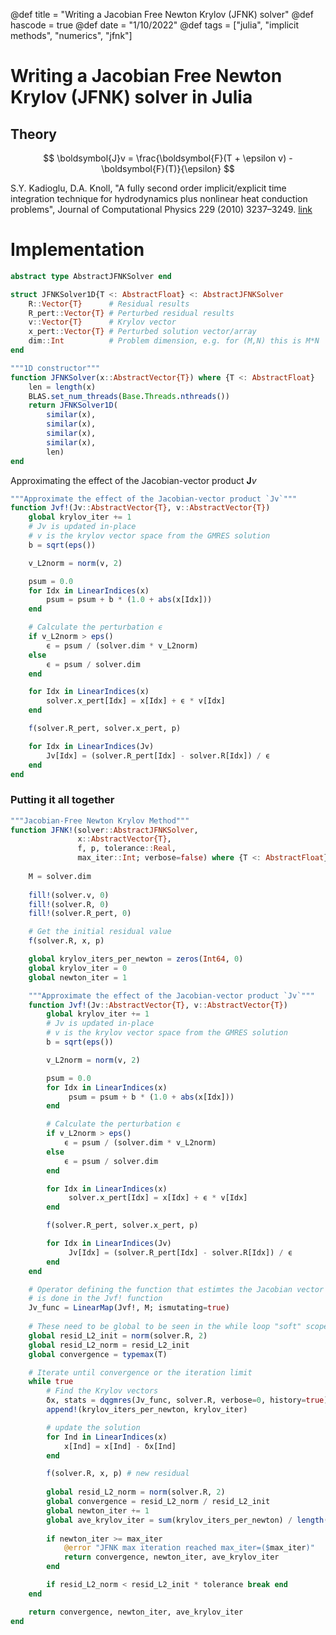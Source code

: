 @def title = "Writing a Jacobian Free Newton Krylov (JFNK) solver"
@def hascode = true
@def date = "1/10/2022"
@def tags = ["julia", "implicit methods", "numerics", "jfnk"]

# Writing a Jacobian Free Newton Krylov (JFNK) solver in Julia



## Theory

$$
\boldsymbol{J}v = \frac{\boldsymbol{F}(T + \epsilon v) - \boldsymbol{F}(T)}{\epsilon}
$$


S.Y. Kadioglu, D.A. Knoll, "A fully second order implicit/explicit time integration technique for hydrodynamics plus nonlinear heat conduction problems", Journal of Computational Physics 229 (2010) 3237–3249. [link](http://dx.doi.org/10.1016/j.jcp.2009.12.039)

# Implementation

```julia
abstract type AbstractJFNKSolver end

struct JFNKSolver1D{T <: AbstractFloat} <: AbstractJFNKSolver
    R::Vector{T}      # Residual results
    R_pert::Vector{T} # Perturbed residual results
    v::Vector{T}      # Krylov vector
    x_pert::Vector{T} # Perturbed solution vector/array
    dim::Int          # Problem dimension, e.g. for (M,N) this is M*N
end

"""1D constructor"""
function JFNKSolver(x::AbstractVector{T}) where {T <: AbstractFloat}
    len = length(x)
    BLAS.set_num_threads(Base.Threads.nthreads())
    return JFNKSolver1D(
        similar(x),
        similar(x),
        similar(x),
        similar(x),
        len)
end
```

Approximating the effect of the Jacobian-vector product $\boldsymbol{J}v$
```julia
"""Approximate the effect of the Jacobian-vector product `Jv`"""
function Jvf!(Jv::AbstractVector{T}, v::AbstractVector{T})
    global krylov_iter += 1
    # Jv is updated in-place
    # v is the krylov vector space from the GMRES solution
    b = sqrt(eps())

    v_L2norm = norm(v, 2)

    psum = 0.0
    for Idx in LinearIndices(x)
        psum = psum + b * (1.0 + abs(x[Idx]))
    end

    # Calculate the perturbation ϵ
    if v_L2norm > eps()
        ϵ = psum / (solver.dim * v_L2norm) 
    else
        ϵ = psum / solver.dim  
    end

    for Idx in LinearIndices(x)
        solver.x_pert[Idx] = x[Idx] + ϵ * v[Idx]
    end

    f(solver.R_pert, solver.x_pert, p)

    for Idx in LinearIndices(Jv)
        Jv[Idx] = (solver.R_pert[Idx] - solver.R[Idx]) / ϵ
    end
end
```

### Putting it all together


```julia
"""Jacobian-Free Newton Krylov Method"""
function JFNK!(solver::AbstractJFNKSolver, 
               x::AbstractVector{T}, 
               f, p, tolerance::Real, 
               max_iter::Int; verbose=false) where {T <: AbstractFloat}
    
    M = solver.dim
    
    fill!(solver.v, 0)
    fill!(solver.R, 0)
    fill!(solver.R_pert, 0)

    # Get the initial residual value
    f(solver.R, x, p)

    global krylov_iters_per_newton = zeros(Int64, 0)
    global krylov_iter = 0
    global newton_iter = 1

    """Approximate the effect of the Jacobian-vector product `Jv`"""
    function Jvf!(Jv::AbstractVector{T}, v::AbstractVector{T})
        global krylov_iter += 1
        # Jv is updated in-place
        # v is the krylov vector space from the GMRES solution
        b = sqrt(eps())

        v_L2norm = norm(v, 2)

        psum = 0.0
        for Idx in LinearIndices(x)
             psum = psum + b * (1.0 + abs(x[Idx]))
        end

        # Calculate the perturbation ϵ
        if v_L2norm > eps()
            ϵ = psum / (solver.dim * v_L2norm) 
        else
            ϵ = psum / solver.dim  
        end

        for Idx in LinearIndices(x)
             solver.x_pert[Idx] = x[Idx] + ϵ * v[Idx]
        end

        f(solver.R_pert, solver.x_pert, p)

        for Idx in LinearIndices(Jv)
             Jv[Idx] = (solver.R_pert[Idx] - solver.R[Idx]) / ϵ
        end
    end

    # Operator defining the function that estimtes the Jacobian vector product Jv, which
    # is done in the Jvf! function
    Jv_func = LinearMap(Jvf!, M; ismutating=true)
        
    # These need to be global to be seen in the while loop "soft" scope
    global resid_L2_init = norm(solver.R, 2)
    global resid_L2_norm = resid_L2_init
    global convergence = typemax(T)

    # Iterate until convergence or the iteration limit
    while true
        # Find the Krylov vectors
        δx, stats = dqgmres(Jv_func, solver.R, verbose=0, history=true)
        append!(krylov_iters_per_newton, krylov_iter)

        # update the solution
        for Ind in LinearIndices(x)
            x[Ind] = x[Ind] - δx[Ind]
        end

        f(solver.R, x, p) # new residual
        
        global resid_L2_norm = norm(solver.R, 2)
        global convergence = resid_L2_norm / resid_L2_init
        global newton_iter += 1
        global ave_krylov_iter = sum(krylov_iters_per_newton) / length(krylov_iters_per_newton)
        
        if newton_iter >= max_iter
            @error "JFNK max iteration reached max_iter=($max_iter)"
            return convergence, newton_iter, ave_krylov_iter
        end

        if resid_L2_norm < resid_L2_init * tolerance break end
    end

    return convergence, newton_iter, ave_krylov_iter
end
```
